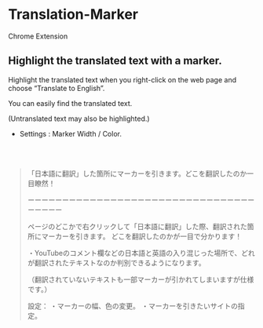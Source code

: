 # Translation-Marker
Chrome Extension

Highlight the translated text with a marker.
----------------------------------------------------------------------------
Highlight the translated text when you right-click on the web page and choose “Translate to English”.

You can easily find the translated text.

(Untranslated text may also be highlighted.)

- Settings : Marker Width / Color. 

<br>
<br>

>「日本語に翻訳」した箇所にマーカーを引きます。どこを翻訳したのか一目瞭然！
>
>ーーーーーーーーーーーーーーーーーーーーーーーーーーーーーーーーーーーーーー
>
>ページのどこかで右クリックして「日本語に翻訳」した際、翻訳された箇所にマーカーを引きます。
>どこを翻訳したのかが一目で分かります！
>
>・YouTubeのコメント欄などの日本語と英語の入り混じった場所で、どれが翻訳されたテキストなのか判別できるようになります。
>
>（翻訳されていないテキストも一部マーカーが引かれてしまいますが仕様です。）
>
>設定：
>・マーカーの幅、色の変更。
>・マーカーを引きたいサイトの指定。

